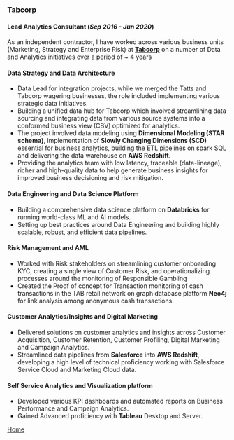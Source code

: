 ### Tabcorp
#### Lead Analytics Consultant (_Sep 2016 - Jun 2020_)

As an independent contractor, I have worked across various business units (Marketing, Strategy and Enterprise Risk) at [**Tabcorp**](https://www.tabcorp.com.au/) on a number of Data and Analytics initiatives over a period of ~ 4 years

#### Data Strategy and Data Architecture
- Data Lead for integration projects, while we merged the Tatts and Tabcorp wagering businesses, the role included implementing various strategic data initiatives.
- Building a unified data hub for Tabcorp which involved streamlining data sourcing and integrating data from various source systems into a conformed business view (CBV) optimized for analytics.
- The project involved data modeling using **Dimensional Modeling (STAR schema)**, implementation of **Slowly Changing Dimensions (SCD)** essential for business analytics, building the ETL pipelines on spark SQL and delivering the data warehouse on **AWS Redshift**. 
- Providing the analytics team with low latency, traceable (data-lineage), richer and high-quality data to help generate business insights for improved business decisioning and risk mitigation.

#### Data Engineering and Data Science Platform
- Building a comprehensive data science platform on **Databricks** for running world-class ML and AI models.
- Setting up best practices around Data Engineering and building highly scalable, robust, and efficient data pipelines.

#### Risk Management and AML
- Worked with Risk stakeholders on streamlining customer onboarding KYC, creating a single view of Customer Risk, and operationalizing processes around the monitoring of Responsible Gambling
- Created the Proof of concept for Transaction monitoring of cash transactions in the TAB retail network on graph database platform **Neo4j** for link analysis among anonymous cash transactions.

#### Customer Analytics/Insights and Digital Marketing
- Delivered solutions on customer analytics and insights across Customer Acquisition, Customer Retention, Customer Profiling, Digital Marketing and Campaign Analytics.
- Streamlined data pipelines from **Salesforce** into **AWS Redshift**, developing a high level of technical proficiency working with Salesforce Service Cloud and Marketing Cloud data.
  
#### Self Service Analytics and Visualization platform
- Developed various KPI dashboards and automated reports on Business Performance and Campaign Analytics.
- Gained Advanced proficiency with **Tableau** Desktop and Server.


<i class="fa fa-home" style="font-size:16px;color:#0072b1" ></i> <a href="https://arjunxnair.github.io/">Home</a>
